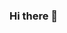 ### Hi there 👋

<!--
**victor-font-webbeds/victor-font-webbeds** is a ✨ _special_ ✨ repository because its `README.md` (this file) appears on your GitHub profile.

[![iuricode](https://github-readme-stats.vercel.app/api/top-langs/?username=victor-font-webbeds&hide=html&layout=compact&theme=default)](https://github.com/victor-font-webbeds)
